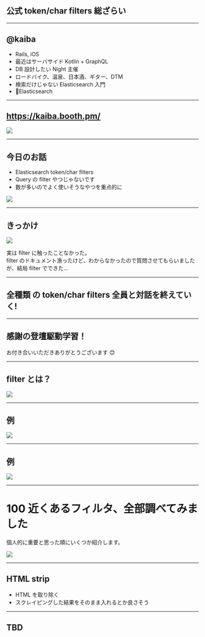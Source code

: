 ## 公式 token/char filters 総ざらい

---

## @kaiba

- Rails, iOS
- 最近はサーバサイド Kotlin + GraphQL
- DB 設計したい Night 主催
- ロードバイク、温泉、日本酒、ギター、DTM
- 検索だけじゃない Elasticsearch 入門
- 💜Elasticsearch

---

## https://kaiba.booth.pm/

![](https://github.com/kaibadash/gitpitch/blob/master/gitpitch/era.jpg?raw=true)

---

## 今日のお話

- Elasticsearch token/char filters
- Query の filter やつじゃないです
- 数が多いのでよく使いそうなやつを重点的に

![](https://github.com/kaibadash/gitpitch/blob/master/elasticsearch36/filter.png?raw=true)

---

## きっかけ

![](https://github.com/kaibadash/gitpitch/blob/master/gitpitch/discuss.png?raw=true)

実は filter に触ったことなかった。  
filter のドキュメント漁ったけど、わからなかったので質問させてもらいましたが、結局 filter でできた…

---

## 全種類 の token/char filters 全員と対話を終えていく!

---

## 感謝の登壇駆動学習！

お付き合いいただきありがとうございます 😊

---

## filter とは？

![](https://github.com/kaibadash/gitpitch/blob/master/gitpitch/filter-coffee-bubble-drip.jpg?raw=true)

---

## 例

![](https://github.com/kaibadash/gitpitch/blob/master/gitpitch/es_filter1.png?raw=true)

---

## 例

![](https://github.com/kaibadash/gitpitch/blob/master/gitpitch/es_filter2.png?raw=true)

---

# 100 近くあるフィルタ、全部調べてみました

個人的に重要と思った順にいくつか紹介します。

![](https://github.com/kaibadash/gitpitch/blob/master/gitpitch/es_filter_list.png?raw=true)

---

## HTML strip

- HTML を取り除く
- スクレイピングした結果をそのまま入れるとか良さそう

---

## TBD
